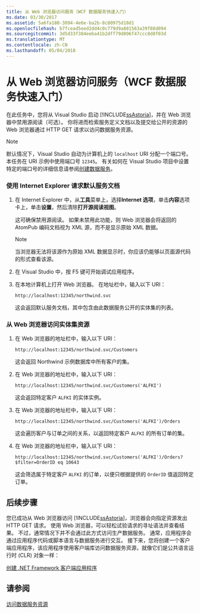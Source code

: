 ```yaml
---
title: 从 Web 浏览器访问服务（WCF 数据服务快速入门）
ms.date: 03/30/2017
ms.assetid: 5a6fa180-3094-4e6e-ba2b-8c80975d18d1
ms.openlocfilehash: b7fcead5eed2dd4c0c779d9a881563a39f88d094
ms.sourcegitcommit: 3d5d33f384eeba41b2dff79d096f47ccc8d8f03d
ms.translationtype: MT
ms.contentlocale: zh-CN
ms.lasthandoff: 05/04/2018
---
```

# <a name="accessing-the-service-from-a-web-browser-wcf-data-services-quickstart"></a>从 Web 浏览器访问服务（WCF 数据服务快速入门）
在此任务中，您将从 Visual Studio 启动 [!INCLUDE[ssAstoria](../../../../includes/ssastoria-md.md)]，并在 Web 浏览器中禁用源阅读（可选）。 你将进而检索服务定义文档以及提交给公开的资源的 Web 浏览器通过 HTTP GET 请求以访问数据服务资源。  
  
> [!NOTE]
>  默认情况下，Visual Studio 自动为计算机上的 `localhost` URI 分配一个端口号。 本任务在 URI 示例中使用端口号 `12345`。 有关如何在 Visual Studio 项目中设置特定的端口号的详细信息请参阅[创建数据服务](../../../../docs/framework/data/wcf/creating-the-data-service.md)。  
  
### <a name="to-request-the-default-service-document-by-using-internet-explorer"></a>使用 Internet Explorer 请求默认服务文档  
  
1.  在 Internet Explorer 中，从**工具**菜单上，选择**Internet 选项**，单击**内容**选项卡上，单击**设置**，然后清除**打开源阅读视图**。  
  
     这可确保禁用源阅读。 如果未禁用此功能，则 Web 浏览器会将返回的 AtomPub 编码文档视为 XML 源，而不是显示原始 XML 数据。  
  
    > [!NOTE]
    >  当浏览器无法将该源作为原始 XML 数据显示时，你应该仍能够以页面源代码的形式查看该源。  
  
2.  在 Visual Studio 中，按 F5 键可开始调试应用程序。  
  
3.  在本地计算机上打开 Web 浏览器。 在地址栏中，输入以下 URI：  
  
    ```  
    http://localhost:12345/northwind.svc  
    ```  
  
     这会返回默认服务文档，其中包含由此数据服务公开的实体集的列表。  
  
### <a name="to-access-entity-set-resources-from-a-web-browser"></a>从 Web 浏览器访问实体集资源  
  
1.  在 Web 浏览器的地址栏中，输入以下 URI：  
  
    ```  
    http://localhost:12345/northwind.svc/Customers  
    ```  
  
     这会返回 Northwind 示例数据库中所有客户的集。  
  
2.  在 Web 浏览器的地址栏中，输入以下 URI：  
  
    ```  
    http://localhost:12345/northwind.svc/Customers('ALFKI')  
    ```  
  
     这会返回特定客户 `ALFKI` 的实体实例。  
  
3.  在 Web 浏览器的地址栏中，输入以下 URI：  
  
    ```  
    http://localhost:12345/northwind.svc/Customers('ALFKI')/Orders  
    ```  
  
     这会遍历客户与订单之间的关系，以返回特定客户 `ALFKI` 的所有订单的集。  
  
4.  在 Web 浏览器的地址栏中，输入以下 URI：  
  
    ```  
    http://localhost:12345/northwind.svc/Customers('ALFKI')/Orders?$filter=OrderID eq 10643  
    ```  
  
     这会筛选属于特定客户 `ALFKI` 的订单，以便只根据提供的 `OrderID` 值返回特定订单。  
  
## <a name="next-steps"></a>后续步骤  
 您已成功从 Web 浏览器访问 [!INCLUDE[ssAstoria](../../../../includes/ssastoria-md.md)]，浏览器会向指定资源发出 HTTP GET 请求。 使用 Web 浏览器，可以轻松试验请求的寻址语法并查看结果。 不过，通常情况下并不会通过此方式访问生产数据服务。 通常，应用程序会通过应用程序代码或脚本语言与数据服务进行交互。 接下来，您将创建一个客户端应用程序，该应用程序使用客户端库访问数据服务资源，就像它们是公共语言运行时 (CLR) 对象一样：  
  
 [创建 .NET Framework 客户端应用程序](../../../../docs/framework/data/wcf/creating-the-dotnet-client-application-wcf-data-services-quickstart.md)  
  
## <a name="see-also"></a>请参阅  
 [访问数据服务资源](../../../../docs/framework/data/wcf/accessing-data-service-resources-wcf-data-services.md)
